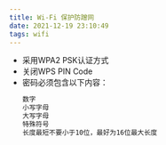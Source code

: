 ```yaml
---
title: Wi-Fi 保护防蹭网
date: 2021-12-19 23:10:49  
tags: wifi
---
```


- 采用WPA2 PSK认证方式 
- 关闭WPS PIN Code
- 密码必须包含以下内容：
  ```sh
  数字
  小写字母
  大写字母
  特殊符号
  长度最短不要小于10位，最好为16位最大长度
  ```
 

